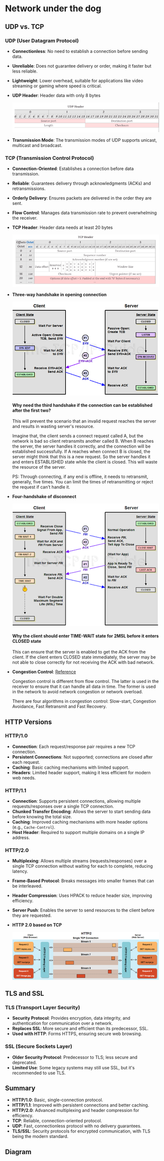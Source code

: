 # Network under the dog

## UDP vs. TCP

### UDP (User Datagram Protocol)
- **Connectionless**: No need to establish a connection before sending data.
- **Unreliable**: Does not guarantee delivery or order, making it faster but less reliable.
- **Lightweight**: Lower overhead, suitable for applications like video streaming or gaming where speed is critical.
- **UDP Header**: Header data with only 8 bytes

    ![alt text](images/udp_header.png)
- **Transmission Mode**: The transmission modes of UDP supports unicast, multicast and broadcast.

### TCP (Transmission Control Protocol)
- **Connection-Oriented**: Establishes a connection before data transmission.
- **Reliable**: Guarantees delivery through acknowledgments (ACKs) and retransmissions.
- **Orderly Delivery**: Ensures packets are delivered in the order they are sent.
- **Flow Control**: Manages data transmission rate to prevent overwhelming the receiver.
- **TCP Header**: Header data needs at least 20 bytes

    ![alt text](images/tcp_header.png)
- **Three-way handshake in opening connection**

    ![alt text](images/tcp_open_handshake.png)
    #### Why need the third handshake if the connection can be established after the first two?

    This will prevent the scenario that an invalid request reaches the server and results in wasting server's resource.

    Imagine that, the client sends a connect request called A, but the network is bad so client retransmits another called B. When B reaches the server, the server handles it correctly, and the connection will be established successfully. If A reaches when connect B is closed, the server might think that this is a new request. So the server handles it and enters ESTABLISHED state while the client is closed. This will waste the resource of the server.

    PS: Through connecting, if any end is offline, it needs to retransmit, generally, five times. You can limit the times of retransmitting or reject the request if can't handle it.

- **Four-handshake of disconnect**

    ![alt text](images/tcp_close_handshake.png)
    #### Why the client should enter TIME-WAIT state for 2MSL before it enters CLOSED state

    This can ensure that the server is enabled to get the ACK from the client. If the client enters CLOSED state immediately, the server may be not able to close correctly for not receiving the ACK with bad network.

- **Congestion Control**: [Reference](https://github.com/InterviewMap/CS-Interview-Knowledge-Map/blob/master/Network/Network_en.md#congestion-control)

    Congestion control is different from flow control. The latter is used in the receiver to ensure that it can handle all data in time. The former is used in the network to avoid network congestion or network overload.

    There are four algorithms in congestion control: Slow-start, Congestion Avoidance, Fast Retransmit and Fast Recovery.

## HTTP Versions

### HTTP/1.0
- **Connection**: Each request/response pair requires a new TCP connection.
- **Persistent Connections**: Not supported; connections are closed after each request.
- **Caching**: Basic caching mechanisms with limited support.
- **Headers**: Limited header support, making it less efficient for modern web needs.

### HTTP/1.1
- **Connection**: Supports persistent connections, allowing multiple requests/responses over a single TCP connection.
- **Chunked Transfer Encoding**: Allows the server to start sending data before knowing the total size.
- **Caching**: Improved caching mechanisms with more header options (e.g., `Cache-Control`).
- **Host Header**: Required to support multiple domains on a single IP address.

### HTTP/2.0
- **Multiplexing**: Allows multiple streams (requests/responses) over a single TCP connection without waiting for each to complete, reducing latency.
- **Frame-Based Protocol**: Breaks messages into smaller frames that can be interleaved.
- **Header Compression**: Uses HPACK to reduce header size, improving efficiency.
- **Server Push**: Enables the server to send resources to the client before they are requested.
- **HTTP 2.0 based on TCP**
  
  ![alt text](images/http2.png)

## TLS and SSL

### TLS (Transport Layer Security)
- **Security Protocol**: Provides encryption, data integrity, and authentication for communication over a network.
- **Replaces SSL**: More secure and efficient than its predecessor, SSL.
- **Used with HTTP**: Forms HTTPS, ensuring secure web browsing.

### SSL (Secure Sockets Layer)
- **Older Security Protocol**: Predecessor to TLS; less secure and deprecated.
- **Limited Use**: Some legacy systems may still use SSL, but it's recommended to use TLS.

## Summary
- **HTTP/1.0**: Basic, single-connection protocol.
- **HTTP/1.1**: Improved with persistent connections and better caching.
- **HTTP/2.0**: Advanced multiplexing and header compression for efficiency.
- **TCP**: Reliable, connection-oriented protocol.
- **UDP**: Fast, connectionless protocol with no delivery guarantees.
- **TLS/SSL**: Security protocols for encrypted communication, with TLS being the modern standard.

## Diagram
